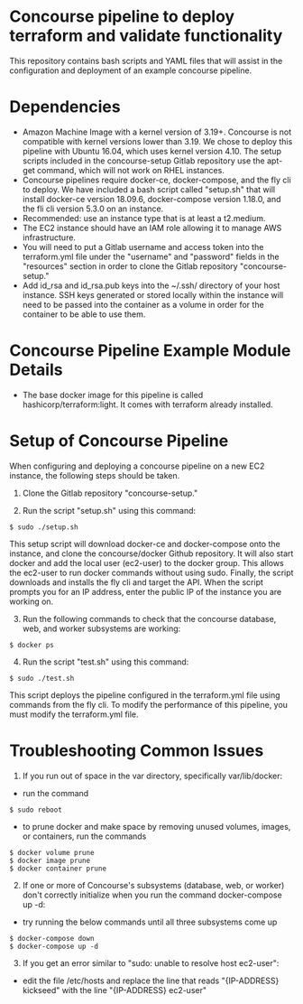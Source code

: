 Concourse pipeline to deploy terraform and validate functionality
=================================================================
This repository contains bash scripts and YAML files that will assist in the configuration and deployment of an example concourse pipeline.

Dependencies
============

- Amazon Machine Image with a kernel version of 3.19+. Concourse is not compatible with kernel versions lower than 3.19. We chose to deploy this pipeline with Ubuntu 16.04, which uses kernel version 4.10. The setup scripts included in the concourse-setup Gitlab repository use the apt-get command, which will not work on RHEL instances.
- Concourse pipelines require docker-ce, docker-compose, and the fly cli to deploy. We have included a bash script called "setup.sh" that will install docker-ce version 18.09.6, docker-compose version 1.18.0, and the fli cli version 5.3.0 on an instance. 
- Recommended: use an instance type that is at least a t2.medium. 
- The EC2 instance should have an IAM role allowing it to manage AWS infrastructure.
- You will need to put a Gitlab username and access token into the terraform.yml file under the "username" and "password" fields in the "resources" section in order to clone the Gitlab repository "concourse-setup." 
- Add id_rsa and id_rsa.pub keys into the ~/.ssh/ directory of your host instance. SSH keys generated or stored locally within the instance will need to be passed into the container as a volume in order for the container to be able to use them.

Concourse Pipeline Example Module Details
=========================================

- The base docker image for this pipeline is called hashicorp/terraform:light. It comes with terraform already installed. 

Setup of Concourse Pipeline
===========================

When configuring and deploying a concourse pipeline on a new EC2 instance, the following steps should be taken.

1. Clone the Gitlab repository "concourse-setup."

2. Run the script "setup.sh" using this command:
```
$ sudo ./setup.sh
```
This setup script will download docker-ce and docker-compose onto the instance, and clone the concourse/docker Github repository. It will also start docker and add the local user (ec2-user) to the docker group. This allows the ec2-user to run docker commands without using sudo. Finally, the script downloads and installs the fly cli and target the API. When the script prompts you for an IP address, enter the public IP of the instance you are working on. 

3. Run the following commands to check that the concourse database, web, and worker subsystems are working: 
```
$ docker ps
```

4. Run the script "test.sh" using this command: 
```
$ sudo ./test.sh
```
This script deploys the pipeline configured in the terraform.yml file using commands from the fly cli. To modify the performance of this pipeline, you must modify the terraform.yml file. 


Troubleshooting Common Issues
=============================

1. If you run out of space in the var directory, specifically var/lib/docker: 
 * run the command
```
$ sudo reboot
```
 * to prune docker and make space by removing unused volumes, images, or containers, run the commands
```
$ docker volume prune
$ docker image prune
$ docker container prune
```

2. If one or more of Concourse's subsystems (database, web, or worker) don't correctly initialize when you run the command docker-compose up -d: 
 * try running the below commands until all three subsystems come up
```
$ docker-compose down
$ docker-compose up -d
```

3. If you get an error similar to "sudo: unable to resolve host ec2-user":
 * edit the file /etc/hosts and replace the line that reads "{IP-ADDRESS} kickseed" with the line "{IP-ADDRESS} ec2-user" 


